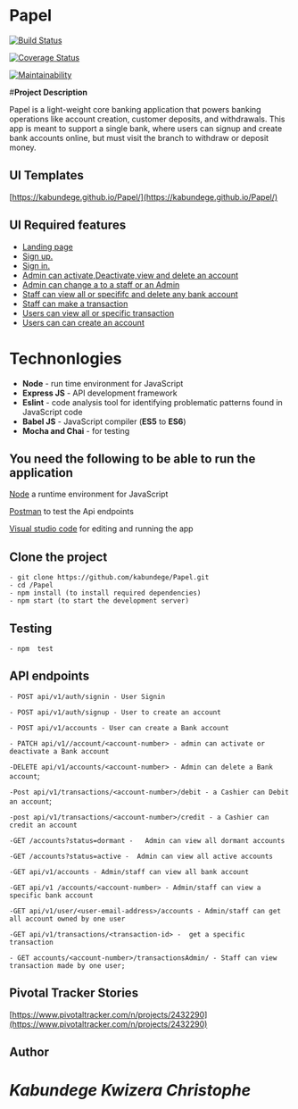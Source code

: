 # **Papel**
[![Build Status](https://travis-ci.org/kabundege/Papel.svg?branch=develop)](https://travis-ci.org/kabundege/Papel)

[![Coverage Status](https://coveralls.io/repos/github/kabundege/Papel/badge.svg?branch=develop)](https://coveralls.io/github/kabundege/Papel?branch=develop)

[![Maintainability](https://api.codeclimate.com/v1/badges/a7e35ba5f19cad3dca80/maintainability)](https://codeclimate.com/github/kabundege/Papel/maintainability)

#**Project Description**

Papel is a light-weight core banking application that powers banking operations like account
creation, customer deposits, and withdrawals. This app is meant to support a single bank, where
users can signup and create bank accounts online, but must visit the branch to withdraw or
deposit money.

## **UI Templates**

[https://kabundege.github.io/Papel/](https://kabundege.github.io/Papel/)


## **UI Required features**

- [Landing page](https://kabundege.github.io/Papel/)
- [Sign up.](https://kabundege.github.io/Papel/UI/html/signup.html)
- [Sign in.](https://kabundege.github.io/Papel/)
- [Admin can activate,Deactivate,view and delete an account](https://kabundege.github.io/Papel/UI/html/admin.html)
- [Admin can change a to a staff or an Admin](https://kabundege.github.io/Papel/UI/html/upgrade.html)
- [Staff can view  all or specififc and delete any bank account](https://kabundege.github.io/Papel/UI/html/staff.html)
- [Staff can make a transaction ](https://kabundege.github.io/Papel/UI/html/transactions.html)
- [Users can view all or specific transaction](https://kabundege.github.io/Papel/UI/html/dashboard.html)
- [Users can can create an account](https://kabundege.github.io/Papel/UI/html/createAcc.html)


# **Technonlogies**

- **Node** - run time environment for JavaScript
- **Express JS** - API development framework
- **Eslint** - code analysis tool for identifying problematic patterns found in JavaScript code
- **Babel JS** - JavaScript compiler (**ES5** to **ES6**)
- **Mocha and Chai** - for testing

## **You need the following to be able to run the application**

[Node](https://nodejs.org/en/download/) a runtime environment for JavaScript

[Postman](https://www.getpostman.com/downloads/) to test the Api endpoints

[Visual studio code](https://code.visualstudio.com/download) for editing and running the app

## **Clone the project**

    - git clone https://github.com/kabundege/Papel.git
    - cd /Papel
    - npm install (to install required dependencies)
    - npm start (to start the development server)

## **Testing**

    - npm  test

## **API endpoints**
`- POST api/v1/auth/signin - User Signin`

`- POST api/v1/auth/signup - User to create an account`

`- POST api/v1/accounts - User can create a Bank account`

`- PATCH api/v1//account/<account-number> - admin can activate or deactivate a Bank account`

`-DELETE api/v1/accounts/<account-number> -
 Admin can delete a Bank account`;

`-Post api/v1/transactions/<account-number>/debit - a Cashier can Debit an account`;

`-post api/v1/transactions/<account-number>/credit - a Cashier can credit an account`

`-GET /accounts?status=dormant -  
 Admin can view all dormant accounts`

`-GET /accounts?status=active - 
 Admin can view all active accounts`

`-GET api/v1/accounts - Admin/staff can view all bank account`

`-GET api/v1 /accounts/<account-number> - Admin/staff can view a specific bank account`

`-GET api/v1/user/<user-email-address>/accounts - Admin/staff can get all account owned by one user`

`-GET api/v1/transactions/<transaction-id> - 
 get a specific transaction `

`- GET accounts/<account-number>/transactionsAdmin/ - Staff can view transaction made by one user;
`

## **Pivotal Tracker Stories**

[https://www.pivotaltracker.com/n/projects/2432290](https://www.pivotaltracker.com/n/projects/2432290)

## **Author**
# *Kabundege Kwizera Christophe*
